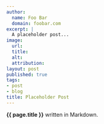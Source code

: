 ```yaml
---
author:
  name: Foo Bar
  domain: foobar.com
excerpt: |
  A placeholder post...
image:
  url:
  title:
  alt:
  attribution:
layout: post
published: true
tags:
- post
- blog
title: Placeholder Post
---
```


**{{ page.title }}** written in Markdown.
